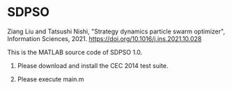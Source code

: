 # SDPSO
Ziang Liu and Tatsushi Nishi, "Strategy dynamics particle swarm optimizer", Information Sciences, 2021.
https://doi.org/10.1016/j.ins.2021.10.028

This is the MATLAB source code of SDPSO 1.0.

1. Please download and install the CEC 2014 test suite.

2. Please execute main.m
